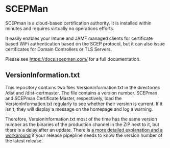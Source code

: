 # SCEPMan

SCEPman is a cloud-based certification authority. It is installed within minutes and requires virtually no operations efforts.

It easily enables your Intune and JAMF managed clients for certificate based WiFi authentication based on the SCEP protocol, but it can also issue certificates for Domain Controllers or TLS Servers.

Please see https://docs.scepman.com/ for a full documentation.

## VersionInformation.txt

This repository contains two files VersionInformation.txt in the directories /dist and /dist-certmaster. The file contains a version number. SCEPman and SCEPman Certificate Master, respectively, load the VersionInformation.txt regularly to see whether their version is current. If it isn't, they will display a message on the homepage and log a warning.

Therefore, VersionInformation.txt most of the time has the same version number as the binaries of the production channel in the ZIP next to it, but there is a delay after an update. There is [a more detailed explanation and a workaround](https://github.com/scepman/install/issues/#17#issuecomment-1864030630) if your release pipepline needs to know the version number of the latest release.
